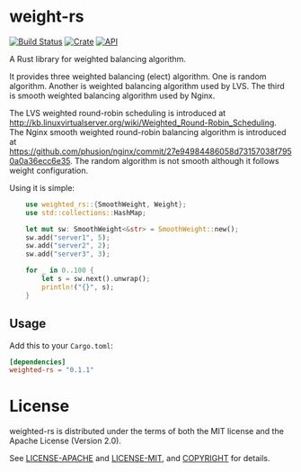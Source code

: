 # weight-rs

[![Build Status](https://travis-ci.org/smallnest/weighted-rs.svg?branch=master)](https://travis-ci.org/smallnest/weighted-rs)
[![Crate](https://img.shields.io/crates/v/weighted-rs.svg)](https://crates.io/crates/weighted-rs)
[![API](https://docs.rs/weighted-rs/badge.svg)](https://docs.rs/weighted-rs)

A Rust library for weighted balancing algorithm.


It provides three weighted balancing (elect) algorithm.
One is random algorithm.
Another is weighted balancing algorithm used by LVS.
The third is smooth weighted balancing algorithm used by Nginx.

The LVS weighted round-robin scheduling is introduced at http://kb.linuxvirtualserver.org/wiki/Weighted_Round-Robin_Scheduling.
The Nginx smooth weighted round-robin balancing algorithm is introduced at https://github.com/phusion/nginx/commit/27e94984486058d73157038f7950a0a36ecc6e35.
The random algorithm is not smooth although it follows weight configuration.

Using it is simple:
```rust
    use weighted_rs::{SmoothWeight, Weight};
    use std::collections::HashMap;

    let mut sw: SmoothWeight<&str> = SmoothWeight::new();
    sw.add("server1", 5);
    sw.add("server2", 2);
    sw.add("server3", 3);

    for _ in 0..100 {
        let s = sw.next().unwrap();
        println!("{}", s);
    }
```


## Usage

Add this to your `Cargo.toml`:

```toml
[dependencies]
weighted-rs = "0.1.1"
```


# License

weighted-rs is distributed under the terms of both the MIT license and the
Apache License (Version 2.0).

See [LICENSE-APACHE](LICENSE-APACHE) and [LICENSE-MIT](LICENSE-MIT), and
[COPYRIGHT](COPYRIGHT) for details.
